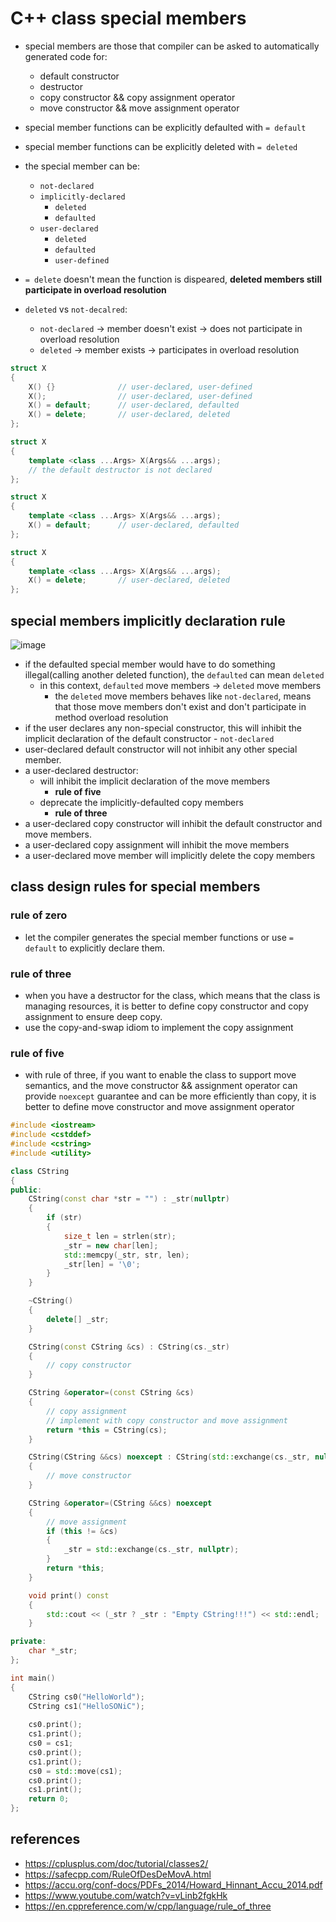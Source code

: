 # C++ class special members
* special members are those that compiler can be asked to automatically generated code for:
    * default constructor
    * destructor
    * copy constructor && copy assignment operator
    * move constructor && move assignment operator

* special member functions can be explicitly defaulted with `= default`
* special member functions can be explicitly deleted with `= deleted`

* the special member can be:
    * `not-declared`
    * `implicitly-declared`
        * `deleted`
        * `defaulted`
    * `user-declared`
        * `deleted`
        * `defaulted`
        * `user-defined`

* `= delete` doesn't mean the function is dispeared, **deleted members still participate in overload resolution**
* `deleted` vs `not-decalred`:
    * `not-declared` -> member doesn't exist -> does not participate in overload resolution
    * `deleted` -> member exists -> participates in overload resolution


```cpp
struct X
{
    X() {}              // user-declared, user-defined
    X();                // user-declared, user-defined
    X() = default;      // user-declared, defaulted
    X() = delete;       // user-declared, deleted
};

struct X
{
    template <class ...Args> X(Args&& ...args);
    // the default destructor is not declared
};

struct X
{
    template <class ...Args> X(Args&& ...args);
    X() = default;      // user-declared, defaulted
};

struct X
{
    template <class ...Args> X(Args&& ...args);
    X() = delete;       // user-declared, deleted
};
```

## special members implicitly declaration rule
![image](https://github.com/lolyu/aoi/assets/35479537/c7fc68f4-4f88-44f5-b2dd-e614c31386e4)
* if the defaulted special member would have to do something illegal(calling another deleted function), the `defaulted` can mean `deleted`
    * in this context, `defaulted` move members -> `deleted` move members
        * the `deleted` move members behaves like `not-declared`, means that those move members don't exist and don't participate in method overload resolution
* if the user declares any non-special constructor, this will inhibit the implicit declaration of the default constructor - `not-declared`
* user-declared default constructor will not inhibit any other special member.
* a user-declared destructor:
    * will inhibit the implicit declaration of the move members
        * **rule of five**
    * deprecate the implicitly-defaulted copy members
        * **rule of three**
* a user-declared copy constructor will inhibit the default constructor and move members.
* a user-declared copy assignment will inhibit the move members
* a user-declared move member will implicitly delete the copy members

## class design rules for special members

### rule of zero
* let the compiler generates the special member functions or use `= default` to explicitly declare them.

### rule of three
* when you have a destructor for the class, which means that the class is managing resources, it is better to define copy constructor and copy assignment to ensure deep copy.
* use the copy-and-swap idiom to implement the copy assignment

### rule of five
* with rule of three, if you want to enable the class to support move semantics, and the move constructor && assignment operator can provide `noexcept` guarantee and can be more efficiently than copy, it is better to define move constructor and move assignment operator
```cpp
#include <iostream>
#include <cstddef>
#include <cstring>
#include <utility>

class CString
{
public:
    CString(const char *str = "") : _str(nullptr)
    {
        if (str)
        {
            size_t len = strlen(str);
            _str = new char[len];
            std::memcpy(_str, str, len);
            _str[len] = '\0';
        }
    }

    ~CString()
    {
        delete[] _str;
    }

    CString(const CString &cs) : CString(cs._str)
    {
        // copy constructor
    }

    CString &operator=(const CString &cs)
    {
        // copy assignment
        // implement with copy constructor and move assignment
        return *this = CString(cs);
    }

    CString(CString &&cs) noexcept : CString(std::exchange(cs._str, nullptr))
    {
        // move constructor
    }

    CString &operator=(CString &&cs) noexcept
    {
        // move assignment
        if (this != &cs)
        {
            _str = std::exchange(cs._str, nullptr);
        }
        return *this;
    }

    void print() const
    {
        std::cout << (_str ? _str : "Empty CString!!!") << std::endl;
    }

private:
    char *_str;
};

int main()
{
    CString cs0("HelloWorld");
    CString cs1("HelloSONiC");
    
    cs0.print();
    cs1.print();
    cs0 = cs1;
    cs0.print();
    cs1.print();
    cs0 = std::move(cs1);
    cs0.print();
    cs1.print();
    return 0;
};
```

## references
* https://cplusplus.com/doc/tutorial/classes2/
* https://safecpp.com/RuleOfDesDeMovA.html
* https://accu.org/conf-docs/PDFs_2014/Howard_Hinnant_Accu_2014.pdf
* https://www.youtube.com/watch?v=vLinb2fgkHk
* https://en.cppreference.com/w/cpp/language/rule_of_three
